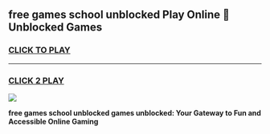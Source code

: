 
## free games school unblocked Play Online 👋 Unblocked Games
<h3>
<a href="https://premium.freeplayer.one?title=free_games_school_unblocked&ref=19F">CLICK TO PLAY</a></h3>
<hr>

<h3>
<a href="https://premium.freeplayer.one?title=free_games_school_unblocked&ref=19F">CLICK 2 PLAY</a>
  
</h3>

<a href="https://premium.freeplayer.one?title=free_games_school_unblocked&ref=19F"><img src="https://clearcache.store/games.png"></a>


**free games school unblocked games unblocked: Your Gateway to Fun and Accessible Online Gaming**
